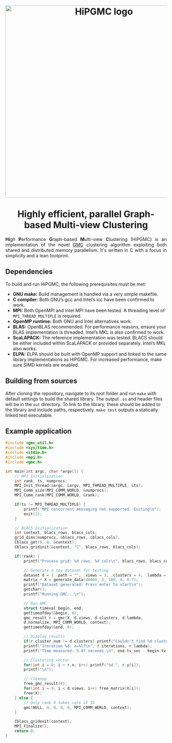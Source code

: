 <h1 align=center>
  <img src="https://github.com/5uso/HiPGMC/assets/41950530/816b2656-ed13-4d98-93a9-f88b000a3ce6" alt="HiPGMC logo" width="600"/><br><br>
  Highly efficient, parallel Graph-based Multi-view Clustering
</h1>

<p align="justify">
  <b>Hi</b>gh <b>P</b>erformance <b>G</b>raph-based <b>M</b>ulti-view <b>C</b>lustering (HiPGMC) is an implementation of the novel <a href="https://github.com/cshaowang/gmc">GMC</a> clustering algorithm exploiting both shared and distributed memory parallelism.
  It's written in C with a focus in simplicity and a lean footprint.
</p>

## Dependencies

To build and run HiPGMC, the following prerequisites must be met:
- **GNU make:** Build management is handled via a very simple makefile.
- **C compiler:** Both GNU’s gcc and Intel’s icc have been confirmed to work.
- **MPI:** Both OpenMPI and Intel MPI have been tested. A threading level of `MPI_THREAD_MULTIPLE` is required.
- **OpenMP runtime:** Both GNU and Intel alternatives work.
- **BLAS:** OpenBLAS recommended. For performance reasons, ensure your BLAS implementation is threaded. Intel’s MKL is also confirmed to work.
- **ScaLAPACK:** The reference implementation was tested. BLACS should be either included within ScaLAPACK or provided separately. Intel’s MKL also works.
- **ELPA:** ELPA should be built with OpenMP support and linked to the same library implementations as HiPGMC. For increased performance, make sure SIMD kernels are enabled.

## Building from sources

After cloning the repository, navigate to its root folder and run `make` with default settings to build the shared library. The output `.so` and header files will be in the `out`
directory. To link to the library, these should be added to the library and include paths, respectively. `make test` outputs a statically linked test executable.

## Example application

```c
#include <gmc_util.h>
#include <sys/time.h>
#include <stdio.h>
#include <mpi.h>
#include <gmc.h>

int main(int argc, char *argv[]) {
    // MPI Initialization
    int rank, ts, numprocs;
    MPI_Init_thread(&argc, &argv, MPI_THREAD_MULTIPLE, &ts);
    MPI_Comm_size(MPI_COMM_WORLD, &numprocs);
    MPI_Comm_rank(MPI_COMM_WORLD, &rank);

    if(ts != MPI_THREAD_MULTIPLE) {
        printf("MPI concurrent messaging not supported. Exiting\n");
        exit(1);
    }

    // BLACS Initialization
    int context, blacs_rows, blacs_cols;
    grid_dims(numprocs, &blacs_rows, &blacs_cols);
    Cblacs_get(0, 0, &context);
    Cblacs_gridinit(&context, "C", blacs_rows, blacs_cols);

    if(!rank) {
        printf("Process grid: %d rows, %d cols\n", blacs_rows, blacs_cols);

        // Generate a toy dataset for testing
        dataset d = { .path = "", .views = 3, .clusters = 4, .lambda = 1, .normalize = 0 };
        matrix * X = generate_data(40000, 3, 100, 4, 0.7);
        printf("Dataset generated! Press enter to start\n");
        getchar();
        printf("Running GMC...\n");

        // Run GMC
        struct timeval begin, end;
        gettimeofday(&begin, 0);
        gmc_result r = gmc(X, d.views, d.clusters, d.lambda,
        d.normalize, MPI_COMM_WORLD, context);
        gettimeofday(&end, 0);

        // Display results
        if(r.cluster_num != d.clusters) printf("Couldn't find %d clusters. Got %d instead\n", d.clusters, r.cluster_num);
        printf("Iteration %d: λ=%lf\n", r.iterations, r.lambda);
        printf("Time measured: %.4f seconds.\n", end.tv_sec - begin.tv_sec + (end.tv_usec - begin.tv_usec) * 1e-6);

        // Clustering vector
        for(int i = 0; i < r.n; i++) printf("%d ", r.y[i]);
        printf("\n");

        // Cleanup
        free_gmc_result(r);
        for(int i = 0; i < d.views; i++) free_matrix(X[i]);
        free(X);
    } else {
        // Only rank 0 takes care of IO
        gmc(NULL, 0, 0, 0, 0, MPI_COMM_WORLD, context);
    }

    Cblacs_gridexit(context);
    MPI_Finalize();
    return 0;
}
```
